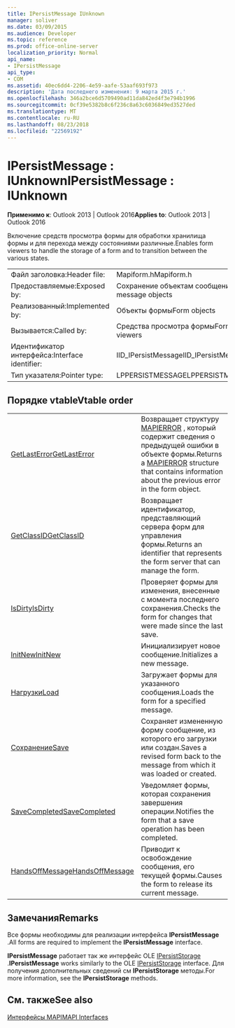 ```yaml
---
title: IPersistMessage IUnknown
manager: soliver
ms.date: 03/09/2015
ms.audience: Developer
ms.topic: reference
ms.prod: office-online-server
localization_priority: Normal
api_name:
- IPersistMessage
api_type:
- COM
ms.assetid: 40ec6dd4-2206-4e59-aafe-53aaf693f973
description: 'Дата последнего изменения: 9 марта 2015 г.'
ms.openlocfilehash: 346a2bce6d5709490ad11da842ed4f3e794b1996
ms.sourcegitcommit: 0cf39e5382b8c6f236c8a63c6036849ed3527ded
ms.translationtype: MT
ms.contentlocale: ru-RU
ms.lasthandoff: 08/23/2018
ms.locfileid: "22569192"
---
```

# <a name="ipersistmessage--iunknown"></a><span data-ttu-id="110e4-103">IPersistMessage : IUnknown</span><span class="sxs-lookup"><span data-stu-id="110e4-103">IPersistMessage : IUnknown</span></span>

  
  
<span data-ttu-id="110e4-104">**Применимо к**: Outlook 2013 | Outlook 2016</span><span class="sxs-lookup"><span data-stu-id="110e4-104">**Applies to**: Outlook 2013 | Outlook 2016</span></span> 
  
<span data-ttu-id="110e4-105">Включение средств просмотра формы для обработки хранилища формы и для перехода между состояниями различные.</span><span class="sxs-lookup"><span data-stu-id="110e4-105">Enables form viewers to handle the storage of a form and to transition between the various states.</span></span>
  
|||
|:-----|:-----|
|<span data-ttu-id="110e4-106">Файл заголовка:</span><span class="sxs-lookup"><span data-stu-id="110e4-106">Header file:</span></span>  <br/> |<span data-ttu-id="110e4-107">Mapiform.h</span><span class="sxs-lookup"><span data-stu-id="110e4-107">Mapiform.h</span></span>  <br/> |
|<span data-ttu-id="110e4-108">Предоставляемые:</span><span class="sxs-lookup"><span data-stu-id="110e4-108">Exposed by:</span></span>  <br/> |<span data-ttu-id="110e4-109">Сохранение объектам сообщения</span><span class="sxs-lookup"><span data-stu-id="110e4-109">Persist message objects</span></span>  <br/> |
|<span data-ttu-id="110e4-110">Реализованный:</span><span class="sxs-lookup"><span data-stu-id="110e4-110">Implemented by:</span></span>  <br/> |<span data-ttu-id="110e4-111">Объекты формы</span><span class="sxs-lookup"><span data-stu-id="110e4-111">Form objects</span></span>  <br/> |
|<span data-ttu-id="110e4-112">Вызывается:</span><span class="sxs-lookup"><span data-stu-id="110e4-112">Called by:</span></span>  <br/> |<span data-ttu-id="110e4-113">Средства просмотра формы</span><span class="sxs-lookup"><span data-stu-id="110e4-113">Form viewers</span></span>  <br/> |
|<span data-ttu-id="110e4-114">Идентификатор интерфейса:</span><span class="sxs-lookup"><span data-stu-id="110e4-114">Interface identifier:</span></span>  <br/> |<span data-ttu-id="110e4-115">IID_IPersistMessage</span><span class="sxs-lookup"><span data-stu-id="110e4-115">IID_IPersistMessage</span></span>  <br/> |
|<span data-ttu-id="110e4-116">Тип указателя:</span><span class="sxs-lookup"><span data-stu-id="110e4-116">Pointer type:</span></span>  <br/> |<span data-ttu-id="110e4-117">LPPERSISTMESSAGE</span><span class="sxs-lookup"><span data-stu-id="110e4-117">LPPERSISTMESSAGE</span></span>  <br/> |
   
## <a name="vtable-order"></a><span data-ttu-id="110e4-118">Порядке vtable</span><span class="sxs-lookup"><span data-stu-id="110e4-118">Vtable order</span></span>

|||
|:-----|:-----|
|[<span data-ttu-id="110e4-119">GetLastError</span><span class="sxs-lookup"><span data-stu-id="110e4-119">GetLastError</span></span>](ipersistmessage-getlasterror.md) <br/> |<span data-ttu-id="110e4-120">Возвращает структуру [MAPIERROR](mapierror.md) , который содержит сведения о предыдущей ошибки в объекте формы.</span><span class="sxs-lookup"><span data-stu-id="110e4-120">Returns a [MAPIERROR](mapierror.md) structure that contains information about the previous error in the form object.</span></span>  <br/> |
|[<span data-ttu-id="110e4-121">GetClassID</span><span class="sxs-lookup"><span data-stu-id="110e4-121">GetClassID</span></span>](ipersistmessage-getclassid.md) <br/> |<span data-ttu-id="110e4-122">Возвращает идентификатор, представляющий сервера форм для управления формы.</span><span class="sxs-lookup"><span data-stu-id="110e4-122">Returns an identifier that represents the form server that can manage the form.</span></span>  <br/> |
|[<span data-ttu-id="110e4-123">IsDirty</span><span class="sxs-lookup"><span data-stu-id="110e4-123">IsDirty</span></span>](ipersistmessage-isdirty.md) <br/> |<span data-ttu-id="110e4-124">Проверяет формы для изменения, внесенные с момента последнего сохранения.</span><span class="sxs-lookup"><span data-stu-id="110e4-124">Checks the form for changes that were made since the last save.</span></span>  <br/> |
|[<span data-ttu-id="110e4-125">InitNew</span><span class="sxs-lookup"><span data-stu-id="110e4-125">InitNew</span></span>](ipersistmessage-initnew.md) <br/> |<span data-ttu-id="110e4-126">Инициализирует новое сообщение.</span><span class="sxs-lookup"><span data-stu-id="110e4-126">Initializes a new message.</span></span>  <br/> |
|[<span data-ttu-id="110e4-127">Нагрузки</span><span class="sxs-lookup"><span data-stu-id="110e4-127">Load</span></span>](ipersistmessage-load.md) <br/> |<span data-ttu-id="110e4-128">Загружает формы для указанного сообщения.</span><span class="sxs-lookup"><span data-stu-id="110e4-128">Loads the form for a specified message.</span></span>  <br/> |
|[<span data-ttu-id="110e4-129">Сохранение</span><span class="sxs-lookup"><span data-stu-id="110e4-129">Save</span></span>](ipersistmessage-save.md) <br/> |<span data-ttu-id="110e4-130">Сохраняет измененную форму сообщение, из которого его загрузки или создан.</span><span class="sxs-lookup"><span data-stu-id="110e4-130">Saves a revised form back to the message from which it was loaded or created.</span></span>  <br/> |
|[<span data-ttu-id="110e4-131">SaveCompleted</span><span class="sxs-lookup"><span data-stu-id="110e4-131">SaveCompleted</span></span>](ipersistmessage-savecompleted.md) <br/> |<span data-ttu-id="110e4-132">Уведомляет формы, которая сохранения завершения операции.</span><span class="sxs-lookup"><span data-stu-id="110e4-132">Notifies the form that a save operation has been completed.</span></span>  <br/> |
|[<span data-ttu-id="110e4-133">HandsOffMessage</span><span class="sxs-lookup"><span data-stu-id="110e4-133">HandsOffMessage</span></span>](ipersistmessage-handsoffmessage.md) <br/> |<span data-ttu-id="110e4-134">Приводит к освобождение сообщения, его текущей формы.</span><span class="sxs-lookup"><span data-stu-id="110e4-134">Causes the form to release its current message.</span></span>  <br/> |
   
## <a name="remarks"></a><span data-ttu-id="110e4-135">Замечания</span><span class="sxs-lookup"><span data-stu-id="110e4-135">Remarks</span></span>

<span data-ttu-id="110e4-136">Все формы необходимы для реализации интерфейса **IPersistMessage** .</span><span class="sxs-lookup"><span data-stu-id="110e4-136">All forms are required to implement the **IPersistMessage** interface.</span></span> 
  
 <span data-ttu-id="110e4-137">**IPersistMessage** работает так же интерфейс OLE [IPersistStorage](http://msdn.microsoft.com/library/1c1a20fc-c101-4cbc-a7a6-30613aa387d7%28Office.15%29.aspx) .</span><span class="sxs-lookup"><span data-stu-id="110e4-137">**IPersistMessage** works similarly to the OLE [IPersistStorage](http://msdn.microsoft.com/library/1c1a20fc-c101-4cbc-a7a6-30613aa387d7%28Office.15%29.aspx) interface.</span></span> <span data-ttu-id="110e4-138">Для получения дополнительных сведений см **IPersistStorage** методы.</span><span class="sxs-lookup"><span data-stu-id="110e4-138">For more information, see the **IPersistStorage** methods.</span></span> 
  
## <a name="see-also"></a><span data-ttu-id="110e4-139">См. также</span><span class="sxs-lookup"><span data-stu-id="110e4-139">See also</span></span>



[<span data-ttu-id="110e4-140">Интерфейсы MAPI</span><span class="sxs-lookup"><span data-stu-id="110e4-140">MAPI Interfaces</span></span>](mapi-interfaces.md)

